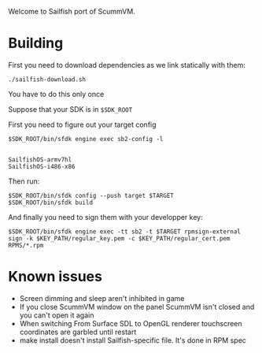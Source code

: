 Welcome to Sailfish port of ScummVM.

# Building

First you need to download dependencies as we link statically with them:

``` shell
./sailfish-download.sh
```

You have to do this only once

Suppose that your SDK is in `$SDK_ROOT`

First you need to figure out your target config

``` shell
$SDK_ROOT/bin/sfdk engine exec sb2-config -l
```

``` text

SailfishOS-armv7hl
SailfishOS-i486-x86
```

Then run:

``` shell
$SDK_ROOT/bin/sfdk config --push target $TARGET
$SDK_ROOT/bin/sfdk build
```

And finally you need to sign them with your developper key:

``` shell
$SDK_ROOT/bin/sfdk engine exec -tt sb2 -t $TARGET rpmsign-external sign -k $KEY_PATH/regular_key.pem -c $KEY_PATH/regular_cert.pem RPMS/*.rpm
```


# Known issues

* Screen dimming and sleep aren't inhibited in game
* If you close ScummVM window on the panel ScummVM isn't closed and you
can't open it again
* When switching From Surface SDL to OpenGL renderer touchscreen coordinates
are garbled until restart
* make install doesn't install Sailfish-specific file. It's done in RPM spec
